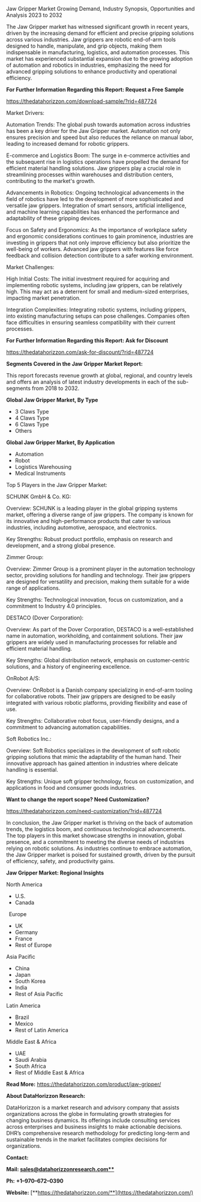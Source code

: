 ﻿Jaw Gripper Market Growing Demand, Industry Synopsis, Opportunities and Analysis 2023 to 2032

The Jaw Gripper market has witnessed significant growth in recent years, driven by the increasing demand for efficient and precise gripping solutions across various industries. Jaw grippers are robotic end-of-arm tools designed to handle, manipulate, and grip objects, making them indispensable in manufacturing, logistics, and automation processes. This market has experienced substantial expansion due to the growing adoption of automation and robotics in industries, emphasizing the need for advanced gripping solutions to enhance productivity and operational efficiency.

**For Further Information Regarding this Report: Request a Free Sample**	

<https://thedatahorizzon.com/download-sample/?rid=487724>

Market Drivers:

Automation Trends: The global push towards automation across industries has been a key driver for the Jaw Gripper market. Automation not only ensures precision and speed but also reduces the reliance on manual labor, leading to increased demand for robotic grippers.

E-commerce and Logistics Boom: The surge in e-commerce activities and the subsequent rise in logistics operations have propelled the demand for efficient material handling solutions. Jaw grippers play a crucial role in streamlining processes within warehouses and distribution centers, contributing to the market's growth.

Advancements in Robotics: Ongoing technological advancements in the field of robotics have led to the development of more sophisticated and versatile jaw grippers. Integration of smart sensors, artificial intelligence, and machine learning capabilities has enhanced the performance and adaptability of these gripping devices.

Focus on Safety and Ergonomics: As the importance of workplace safety and ergonomic considerations continues to gain prominence, industries are investing in grippers that not only improve efficiency but also prioritize the well-being of workers. Advanced jaw grippers with features like force feedback and collision detection contribute to a safer working environment.

Market Challenges:

High Initial Costs: The initial investment required for acquiring and implementing robotic systems, including jaw grippers, can be relatively high. This may act as a deterrent for small and medium-sized enterprises, impacting market penetration.

Integration Complexities: Integrating robotic systems, including grippers, into existing manufacturing setups can pose challenges. Companies often face difficulties in ensuring seamless compatibility with their current processes.

**For Further Information Regarding this Report: Ask for Discount**	

<https://thedatahorizzon.com/ask-for-discount/?rid=487724>

**Segments Covered in the Jaw Gripper Market Report:**

This report forecasts revenue growth at global, regional, and country levels and offers an analysis of latest industry developments in each of the sub-segments from 2018 to 2032.

**Global Jaw Gripper Market, By Type**

- 3 Claws Type
- 4 Claws Type
- 6 Claws Type
- Others

**Global Jaw Gripper Market, By Application**

- Automation
- Robot
- Logistics Warehousing
- Medical Instruments

Top 5 Players in the Jaw Gripper Market:

SCHUNK GmbH & Co. KG:

Overview: SCHUNK is a leading player in the global gripping systems market, offering a diverse range of jaw grippers. The company is known for its innovative and high-performance products that cater to various industries, including automotive, aerospace, and electronics.

Key Strengths: Robust product portfolio, emphasis on research and development, and a strong global presence.

Zimmer Group:

Overview: Zimmer Group is a prominent player in the automation technology sector, providing solutions for handling and technology. Their jaw grippers are designed for versatility and precision, making them suitable for a wide range of applications.

Key Strengths: Technological innovation, focus on customization, and a commitment to Industry 4.0 principles.

DESTACO (Dover Corporation):

Overview: As part of the Dover Corporation, DESTACO is a well-established name in automation, workholding, and containment solutions. Their jaw grippers are widely used in manufacturing processes for reliable and efficient material handling.

Key Strengths: Global distribution network, emphasis on customer-centric solutions, and a history of engineering excellence.

OnRobot A/S:

Overview: OnRobot is a Danish company specializing in end-of-arm tooling for collaborative robots. Their jaw grippers are designed to be easily integrated with various robotic platforms, providing flexibility and ease of use.

Key Strengths: Collaborative robot focus, user-friendly designs, and a commitment to advancing automation capabilities.

Soft Robotics Inc.:

Overview: Soft Robotics specializes in the development of soft robotic gripping solutions that mimic the adaptability of the human hand. Their innovative approach has gained attention in industries where delicate handling is essential.

Key Strengths: Unique soft gripper technology, focus on customization, and applications in food and consumer goods industries.

**Want to change the report scope? Need Customization?**

<https://thedatahorizzon.com/need-customization/?rid=487724>

In conclusion, the Jaw Gripper market is thriving on the back of automation trends, the logistics boom, and continuous technological advancements. The top players in this market showcase strengths in innovation, global presence, and a commitment to meeting the diverse needs of industries relying on robotic solutions. As industries continue to embrace automation, the Jaw Gripper market is poised for sustained growth, driven by the pursuit of efficiency, safety, and productivity gains.

**Jaw Gripper Market: Regional Insights**

North America

- U.S.
- Canada

` `Europe

- UK
- Germany
- France
- Rest of Europe

Asia Pacific	

- China
- Japan
- South Korea
- India
- Rest of Asia Pacific

Latin America

- Brazil
- Mexico
- Rest of Latin America

Middle East & Africa

- UAE
- Saudi Arabia
- South Africa
- Rest of Middle East & Africa

**Read More:** <https://thedatahorizzon.com/product/jaw-gripper/>

**About DataHorizzon Research:**

DataHorizzon is a market research and advisory company that assists organizations across the globe in formulating growth strategies for changing business dynamics. Its offerings include consulting services across enterprises and business insights to make actionable decisions. DHR’s comprehensive research methodology for predicting long-term and sustainable trends in the market facilitates complex decisions for organizations.

**Contact:**

**Mail: [sales@datahorizzonresearch.com**](mailto:sales@datahorizzonresearch.com)**

**Ph:** **+1–970–672–0390**

**Website:** [**https://thedatahorizzon.com/**](https://thedatahorizzon.com/)


